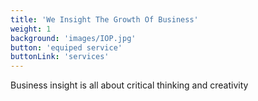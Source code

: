 ```yaml
---
title: 'We Insight The Growth Of Business'
weight: 1
background: 'images/IOP.jpg'
button: 'equiped service'
buttonLink: 'services'
---
```


Business insight is all about critical thinking and creativity

